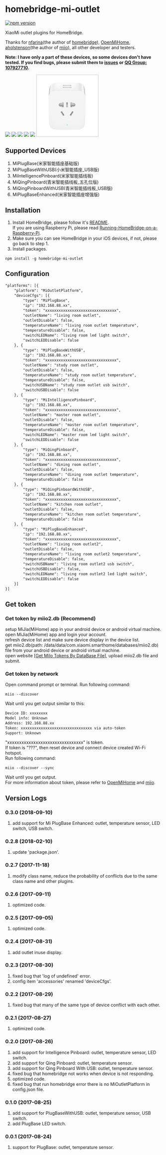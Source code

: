 # homebridge-mi-outlet
[![npm version](https://badge.fury.io/js/homebridge-mi-outlet.svg)](https://badge.fury.io/js/homebridge-mi-outlet)

XiaoMi outlet plugins for HomeBridge.   
   
Thanks for [nfarina](https://github.com/nfarina)(the author of [homebridge](https://github.com/nfarina/homebridge)), [OpenMiHome](https://github.com/OpenMiHome/mihome-binary-protocol), [aholstenson](https://github.com/aholstenson)(the author of [miio](https://github.com/aholstenson/miio)), all other developer and testers.   
   
**Note: I have only a part of these devices, so some devices don't have tested. If you find bugs, please submit them to [issues](https://github.com/YinHangCode/homebridge-mi-outlet/issues) or [QQ Group: 107927710](//shang.qq.com/wpa/qunwpa?idkey=8b9566598f40dd68412065ada24184ef72c6bddaa11525ca26c4e1536a8f2a3d).**   

![](https://raw.githubusercontent.com/YinHangCode/homebridge-mi-outlet/master/images/PlugBase.jpg)
![](https://raw.githubusercontent.com/YinHangCode/homebridge-mi-outlet/master/images/PlugBaseWithUSB.jpg)
![](https://raw.githubusercontent.com/YinHangCode/homebridge-mi-outlet/master/images/IntelligencePinboard.jpg)
![](https://raw.githubusercontent.com/YinHangCode/homebridge-mi-outlet/master/images/QingPinboard.jpg)
![](https://raw.githubusercontent.com/YinHangCode/homebridge-mi-outlet/master/images/QingPinboardWithUSB.jpg)
![](https://raw.githubusercontent.com/YinHangCode/homebridge-mi-outlet/master/images/MiPlugBaseEnhanced.jpg)

## Supported Devices
1. MiPlugBase(米家智能插座基础版)   
2. MiPlugBaseWithUSB(小米智能插座_USB版)   
3. MiIntelligencePinboard(米家智能插线板)   
4. MiQingPinboard(青米智能插线板_五孔位版)   
5. MiQingPinboardWithUSB(青米智能插线板_USB版)   
6. MiPlugBaseEnhanced(米家智能插座增强版)   

## Installation
1. Install HomeBridge, please follow it's [README](https://github.com/nfarina/homebridge/blob/master/README.md).   
If you are using Raspberry Pi, please read [Running-HomeBridge-on-a-Raspberry-Pi](https://github.com/nfarina/homebridge/wiki/Running-HomeBridge-on-a-Raspberry-Pi).   
2. Make sure you can see HomeBridge in your iOS devices, if not, please go back to step 1.   
3. Install packages.   
```
npm install -g homebridge-mi-outlet
```
## Configuration
```
"platforms": [{
    "platform": "MiOutletPlatform",
    "deviceCfgs": [{
        "type": "MiPlugBase",
        "ip": "192.168.88.xx",
        "token": "xxxxxxxxxxxxxxxxxxxxxxxxxxxxxxxx",
        "outletName": "living room outlet",
        "outletDisable": false,
        "temperatureName": "living room outlet temperature",
        "temperatureDisable": false,
        "switchLEDName": "living room led light switch",
        "switchLEDDisable": false
    }, {
        "type": "MiPlugBaseWithUSB",
        "ip": "192.168.88.xx",
        "token": "xxxxxxxxxxxxxxxxxxxxxxxxxxxxxxxx",
        "outletName": "study room outlet",
        "outletDisable": false,
        "temperatureName": "study room outlet temperature",
        "temperatureDisable": false,
        "switchUSBName": "study room outlet usb switch",
        "switchUSBDisable": false
    }, {
        "type": "MiIntelligencePinboard",
        "ip": "192.168.88.xx",
        "token": "xxxxxxxxxxxxxxxxxxxxxxxxxxxxxxxx",
        "outletName": "master room outlet",
        "outletDisable": false,
        "temperatureName": "master room outlet temperature",
        "temperatureDisable": false,
        "switchLEDName": "master room led light switch",
        "switchLEDDisable": false
    }, {
        "type": "MiQingPinboard",
        "ip": "192.168.88.xx",
        "token": "xxxxxxxxxxxxxxxxxxxxxxxxxxxxxxxx",
        "outletName": "dining room outlet",
        "outletDisable": false,
        "temperatureName": "dining room outlet temperature",
        "temperatureDisable": false
    }, {
        "type": "MiQingPinboardWithUSB",
        "ip": "192.168.88.xx",
        "token": "xxxxxxxxxxxxxxxxxxxxxxxxxxxxxxxx",
        "outletName": "kitchen room outlet",
        "outletDisable": false,
        "temperatureName": "kitchen room outlet temperature",
        "temperatureDisable": false
    }, {
        "type": "MiPlugBaseEnhanced",
        "ip": "192.168.88.xx",
        "token": "xxxxxxxxxxxxxxxxxxxxxxxxxxxxxxxx",
        "outletName": "living room outlet2",
        "outletDisable": false,
        "temperatureName": "living room outlet2 temperature",
        "temperatureDisable": false,
        "switchUSBName": "living room outlet2 usb switch",
        "switchUSBDisable": false,
        "switchLEDName": "living room outlet2 led light switch",
        "switchLEDDisable": false
    }]
}]
```
## Get token
### Get token by miio2.db (Recommend)
setup MiJia(MiHome) app in your android device or android virtual machine.   
open MiJia(MiHome) app and login your account.   
refresh device list and make sure device display in the device list.   
get miio2.db(path: /data/data/com.xiaomi.smarthome/databases/miio2.db) file from your android device or android virtual machine.   
open website [[Get MiIo Tokens By DataBase File](http://miio2.yinhh.com/)], upload miio2.db file and submit.    
### Get token by network
Open command prompt or terminal. Run following command:
```
miio --discover
```
Wait until you get output similar to this:
```
Device ID: xxxxxxxx   
Model info: Unknown   
Address: 192.168.88.xx   
Token: xxxxxxxxxxxxxxxxxxxxxxxxxxxxxxxx via auto-token   
Support: Unknown   
```
"xxxxxxxxxxxxxxxxxxxxxxxxxxxxxxxx" is token.   
If token is "???", then reset device and connect device created Wi-Fi hotspot.   
Run following command:   
```
miio --discover --sync
```
Wait until you get output.   
For more information about token, please refer to [OpenMiHome](https://github.com/OpenMiHome/mihome-binary-protocol) and [miio](https://github.com/aholstenson/miio).   
## Version Logs
### 0.3.0 (2018-09-10)
1. add support for Mi PlugBase Enhanced: outlet, temperature sensor, LED switch, USB switch.   
### 0.2.8 (2018-02-10)
1. update 'package.json'.   
### 0.2.7 (2017-11-18)
1. modify class name, reduce the probability of conflicts due to the same class name and other plugins.   
### 0.2.6 (2017-09-11)
1. optimized code.   
### 0.2.5 (2017-09-05)
1. optimized code.   
### 0.2.4 (2017-08-31)
1. add outlet inuse display.    
### 0.2.3 (2017-08-30)
1. fixed bug that 'log of undefined' error.    
2. config item 'accessories' renamed 'deviceCfgs'.   
### 0.2.2 (2017-08-29)
1. fixed bug that many of the same type of device conflict with each other.   
### 0.2.1 (2017-08-27)
1. optimized code.   
### 0.2.0 (2017-08-26)
1. add support for Intelligence Pinboard: outlet, temperature sensor, LED switch.   
2. add support for Qing Pinboard: outlet, temperature sensor.   
3. add support for Qing Pinboard With USB: outlet, temperature sensor.   
4. fixed bug that homebridge not works when device is not responding.   
5. optimized code.   
6. fixed bug that run homebridge error there is no MiOutletPlatform in config.json file.   
### 0.1.0 (2017-08-25)
1. add support for PlugBaseWithUSB: outlet, temperature sensor, USB switch.   
2. add PlugBase LED switch.    
### 0.0.1 (2017-08-24)
1. support for PlugBase: outlet, temperature sensor.   
